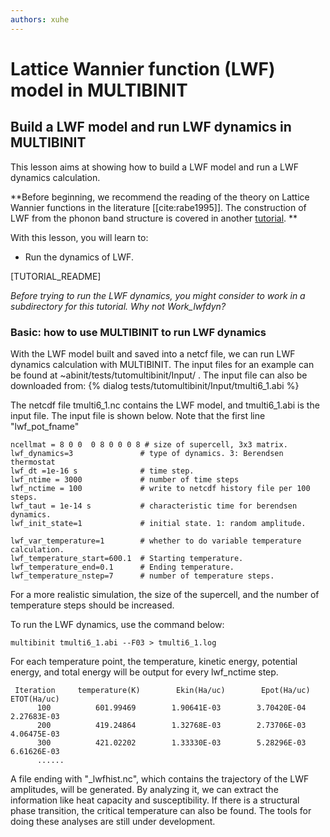 ```yaml
---
authors: xuhe
---
```


# Lattice Wannier function (LWF) model in MULTIBINIT


## Build a LWF model and run LWF dynamics in MULTIBINIT

This lesson aims at showing how to build a LWF model and run a LWF dynamics calculation.

**Before beginning, we recommend the reading of the theory on Lattice Wannier functions in the literature [[cite:rabe1995]]. The construction of LWF from the phonon band structure is covered in another [tutorial](/tutorial/lattice_wannier). **

With this lesson, you will learn to:

  * Run the dynamics of LWF.

[TUTORIAL_README]

*Before trying to run the LWF dynamics, you might consider to work in a subdirectory for this tutorial. Why not Work_lwfdyn?*


### Basic: how to use MULTIBINIT to run LWF dynamics

With the LWF model built and saved into a netcf file, we can run LWF dynamics calculation with MULTIBINIT.  The input files for an example can be found at  ~abinit/tests/tutomultibinit/Input/ .
The input file can also be downloaded from:
{% dialog tests/tutomultibinit/Input/tmulti6_1.abi %}

The netcdf file tmulti6_1.nc contains the LWF model,  and tmulti6_1.abi  is the input file. The input file is shown below. Note that the first line "lwf_pot_fname"


```
ncellmat = 8 0 0  0 8 0 0 0 8 # size of supercell, 3x3 matrix.
lwf_dynamics=3               # type of dynamics. 3: Berendsen thermostat
lwf_dt =1e-16 s              # time step.
lwf_ntime = 3000             # number of time steps
lwf_nctime = 100             # write to netcdf history file per 100 steps.
lwf_taut = 1e-14 s           # characteristic time for berendsen dynamics.
lwf_init_state=1             # initial state. 1: random amplitude.

lwf_var_temperature=1        # whether to do variable temperature calculation.
lwf_temperature_start=600.1  # Starting temperature.
lwf_temperature_end=0.1      # Ending temperature.
lwf_temperature_nstep=7      # number of temperature steps.
```

For a more realistic simulation, the size of the supercell, and the number of temperature steps should be increased. 


To run the LWF dynamics, use the command below:

```
multibinit tmulti6_1.abi --F03 > tmulti6_1.log
```

For each temperature point, the temperature, kinetic energy, potential energy, and
total energy will be output for every lwf_nctime step. 

```
 Iteration     temperature(K)        Ekin(Ha/uc)        Epot(Ha/uc)        ETOT(Ha/uc)
      100          601.99469        1.90641E-03        3.70420E-04        2.27683E-03
      200          419.24864        1.32768E-03        2.73706E-03        4.06475E-03
      300          421.02202        1.33330E-03        5.28296E-03        6.61626E-03
      ......
```

A file ending with "_lwfhist.nc", which contains the trajectory of the LWF amplitudes, will be generated. 
By analyzing it, we 
can extract the information like heat capacity and susceptibility. 
If there is a structural phase transition, the critical temperature can also 
be found. 
The tools for doing these analyses are still under development. 

